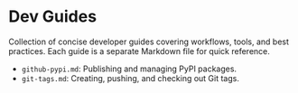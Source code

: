 # Dev Guides

Collection of concise developer guides covering workflows, tools, and best practices. Each guide is a separate Markdown file for quick reference.

- `github-pypi.md`: Publishing and managing PyPI packages.  
- `git-tags.md`: Creating, pushing, and checking out Git tags.
